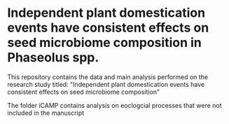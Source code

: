 # Independent plant domestication events have consistent effects on seed microbiome composition in Phaseolus spp.
This repository contains the data and main analysis performed on the research study titled: "Independent plant domestication events have consistent effects on seed microbiome composition"

The folder iCAMP contains analysis on eoclogcial processes that were not included in the manuscript
